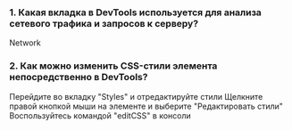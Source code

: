 ### 1. Какая вкладка в DevTools используется для анализа сетевого трафика и запросов к серверу?
Network
### 2. Как можно изменить CSS-стили элемента непосредственно в DevTools?
Перейдите во вкладку "Styles" и отредактируйте стили
Щелкните правой кнопкой мыши на элементе и выберите "Редактировать стили"
Воспользуйтесь командой "editCSS" в консоли
